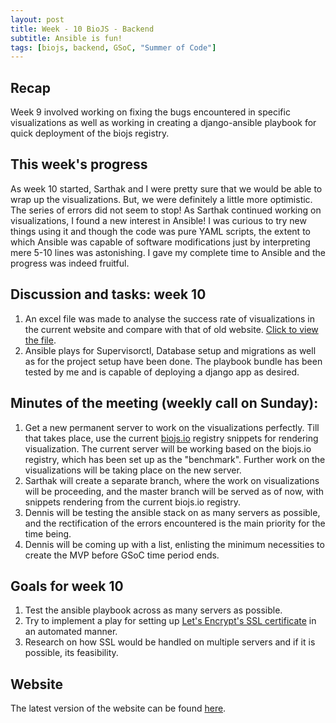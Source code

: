 ```yaml
---
layout: post
title: Week - 10 BioJS - Backend   
subtitle: Ansible is fun!
tags: [biojs, backend, GSoC, "Summer of Code"]
---
```


## Recap
Week 9 involved working on fixing the bugs encountered in specific visualizations as well as working in creating a django-ansible playbook for quick deployment of the biojs registry.

## This week's progress
As week 10 started, Sarthak and I were pretty sure that we would be able to wrap up the visualizations. But, we were definitely a little more optimistic. The series of errors did not seem to stop! As Sarthak continued working on visualizations, I found a new interest in Ansible! I was curious to try new things using it and though the code was pure YAML scripts, the extent to which Ansible was capable of software modifications just by interpreting mere 5-10 lines was astonishing. I gave my complete time to Ansible and the progress was indeed fruitful.

## Discussion and tasks: week 10
  1. An excel file was made to analyse the success rate of visualizations in the current website and compare with that of old website. [Click to view the file](https://docs.google.com/spreadsheets/d/1H83eIk-a-rap1ITiZCaF9-VtKEs47rIJggLG516yR08/edit#gid=0).
  2. Ansible plays for Supervisorctl, Database setup and migrations as well as for the project setup have been done. The playbook bundle has been tested by me and is capable of deploying a django app as desired.

## Minutes of the meeting (weekly call on Sunday):
  1. Get a new permanent server to work on the visualizations perfectly. Till that takes place, use the current [biojs.io](biojs.io) registry snippets for rendering visualization. The current server will be working based on the biojs.io registry, which has been set up as the "benchmark". Further work on the visualizations will be taking place on the new server.
  2. Sarthak will create a separate branch, where the work on visualizations will be proceeding, and the master branch will be served as of now, with snippets rendering from the current biojs.io registry.
  3. Dennis will be testing the ansible stack on as many servers as possible, and the rectification of the errors encountered is the main priority for the time being.
  4. Dennis will be coming up with a list, enlisting the minimum necessities to create the MVP before GSoC time period ends.

## Goals for week 10
  1. Test the ansible playbook across as many servers as possible.
  2. Try to implement a play for setting up [Let's Encrypt's SSL certificate](https://www.digitalocean.com/community/tutorials/how-to-secure-nginx-with-let-s-encrypt-on-ubuntu-16-04) in an automated manner.
  3. Research on how SSL would be handled on multiple servers and if it is possible, its feasibility.

## Website
The latest version of the website can be found [here](http://139.59.93.32/biojs-frontend/dist/#/).
